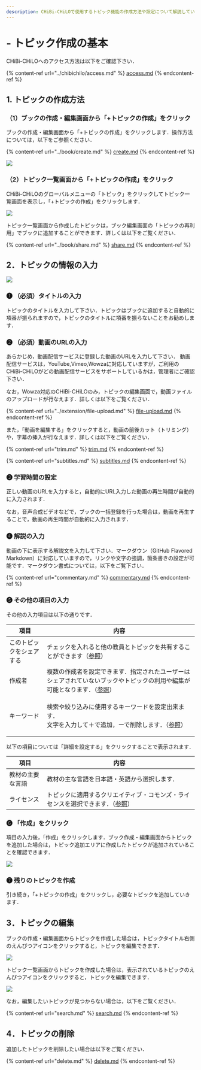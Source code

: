 ```yaml
---
description: CHiBi-CHiLOで使用するトピック機能の作成方法や設定について解説しています．
---
```


# - トピック作成の基本

CHiBi-CHiLOへのアクセス方法は以下をご確認下さい．

{% content-ref url="../chibichilo/access.md" %}
[access.md](../chibichilo/access.md)
{% endcontent-ref %}

## 1. トピックの作成方法

### （1）ブックの作成・編集画面から「+トピックの作成」をクリック

ブックの作成・編集画面から「+トピックの作成」をクリックします．操作方法については，以下をご参照ください．

{% content-ref url="../book/create.md" %}
[create.md](../book/create.md)
{% endcontent-ref %}

![](../.gitbook/assets/topic-create\_01.png)

### （2）トピック一覧画面から「+トピックの作成」をクリック

CHiBi-CHiLOのグローバルメニューの「トピック」をクリックしてトピック一覧画面を表示し，「+トピックの作成」をクリックします．

![](../.gitbook/assets/topic-create\_02.png)

トピック一覧画面から作成したトピックは，ブック編集画面の「トピックの再利用」でブックに追加することができます．詳しくは以下をご覧ください．

{% content-ref url="../book/share.md" %}
[share.md](../book/share.md)
{% endcontent-ref %}

## 2．トピックの情報の入力

![](../.gitbook/assets/topic-create\_03.png)

### ❶ （必須）タイトルの入力

トピックのタイトルを入力して下さい．トピックはブックに追加すると自動的に項番が振られますので，トピックのタイトルに項番を振らないことをお勧めします．

### ❷ （必須）動画のURLの入力

あらかじめ，動画配信サービスに登録した動画のURLを入力して下さい． 動画配信サービスは，YouTube,Vimeo,Wowzaに対応していますが，ご利用のCHiBi-CHiLOがどの動画配信サービスをサポートしているかは，管理者にご確認下さい．

なお，Wowza対応のCHiBi-CHiLOのみ，トピックの編集画面で，動画ファイルのアップロードが行なえます．詳しくは以下をご覧ください．

{% content-ref url="../extension/file-upload.md" %}
[file-upload.md](../extension/file-upload.md)
{% endcontent-ref %}

また，「動画を編集する」をクリックすると，動画の前後カット（トリミング）や，字幕の挿入が行なえます．詳しくは以下をご覧ください．

{% content-ref url="trim.md" %}
[trim.md](trim.md)
{% endcontent-ref %}

{% content-ref url="subtitles.md" %}
[subtitles.md](subtitles.md)
{% endcontent-ref %}

### ❸ 学習時間の設定

正しい動画のURLを入力すると，自動的にURL入力した動画の再生時間が自動的に入力されます．

なお，音声合成ビデオなどで，ブックの一括登録を行った場合は，動画を再生することで，動画の再生時間が自動的に入力されます．

### ❹ 解説の入力

動画の下に表示する解説文を入力して下さい．マークダウン（GitHub Flavored Markdown）に対応していますので，リンクや文字の強調，箇条書きの設定が可能です．マークダウン書式については，以下をご覧下さい．

{% content-ref url="commentary.md" %}
[commentary.md](commentary.md)
{% endcontent-ref %}

### ❺ その他の項目の入力

その他の入力項目は以下の通りです．

| 項目           | 内容                                                                                    |
| ------------ | ------------------------------------------------------------------------------------- |
| このトピックをシェアする | チェックを入れると他の教員とトピックを共有することができます（[参照](share.md)）                                        |
| 作成者          | 複数の作成者を設定できます．指定されたユーザーはシェアされていないブックやトピックの利用や編集が可能となります．（[参照](author.md)）             |
| キーワード        | <p>検索や絞り込みに使用するキーワードを設定出来ます．<br>文字を入力して＋で追加，ーで削除します．（<a href="keyword.md">参照</a>）</p> |

以下の項目については「詳細を設定する」をクリックすることで表示されます．

| 項目       | 内容                                                             |
| -------- | -------------------------------------------------------------- |
| 教材の主要な言語 | 教材の主な言語を日本語・英語から選択します．                                         |
| ライセンス    | トピックに適用するクリエイティブ・コモンズ・ライセンスを選択できます．（[参照](license-settings.md)） |

### ❻ 「作成」をクリック

項目の入力後，「作成」をクリックします．ブック作成・編集画面からトピックを追加した場合は，トピック追加エリアに作成したトピックが追加されていることを確認できます．

![](../.gitbook/assets/topic-create\_04.png)

### ❼ 残りのトピックを作成

引き続き，「+トピックの作成」をクリックし，必要なトピックを追加していきます．

## 3．トピックの編集

ブックの作成・編集画面からトピックを作成した場合は，トピックタイトル右側のえんぴつアイコンをクリックすると，トピックを編集できます．

![](../.gitbook/assets/topic-create\_05.png)

トピック一覧画面からトピックを作成した場合は，表示されているトピックのえんぴつアイコンをクリックすると，トピックを編集できます．

![](../.gitbook/assets/topic-create\_06.png)

なお，編集したいトピックが見つからない場合は，以下をご覧ください．

{% content-ref url="search.md" %}
[search.md](search.md)
{% endcontent-ref %}

## 4．トピックの削除

追加したトピックを削除したい場合は以下をご覧ください．

{% content-ref url="delete.md" %}
[delete.md](delete.md)
{% endcontent-ref %}
